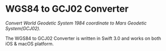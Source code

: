 # WGS84 to GCJ02 Converter
_Convert World Geodetic System 1984 coordinate to Mars Geodetic System(GCJ02)._

The WGS84 to GCJ02 Converter is written in Swift 3.0 and works on both iOS & macOS platform.
